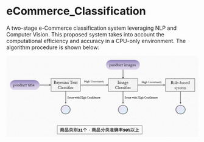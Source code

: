 # eCommerce_Classification
A two-stage e-Commerce classification system leveraging NLP and Computer Vision. This proposed system takes into account the computational efficiency and accuracy in a CPU-only environment.
The algorithm procedure is shown below:

![procedure for the learning system](https://github.com/tianyao-aka/eCommerce_Classification/blob/main/%E5%95%86%E5%93%81%E5%88%86%E7%B1%BB%E6%9E%B6%E6%9E%84%E5%9B%BE.jpg?raw=true)

